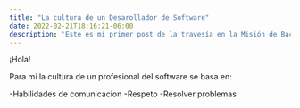 ```yaml
---
title: "La cultura de un Desarollador de Software"
date: 2022-02-21T18:16:21-06:00
description: 'Este es mi primer post de la travesía en la Misión de Backend con Node JS de Launch X.'
---
```


¡Hola!

Para mi la cultura de un profesional del software se basa en:

-Habilidades de comunicacion
-Respeto
-Resolver problemas
